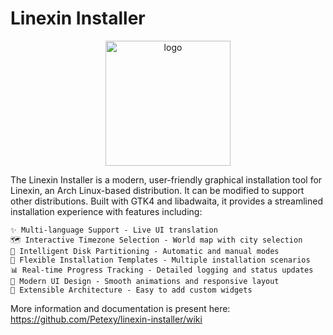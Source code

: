 # Linexin Installer
<p align="center">
  <img src="https://i.ibb.co/fdtKjBFg/github-petexy-linexininstaller.png" alt="logo" with="200" height="200"/>
</p>

The Linexin Installer is a modern, user-friendly graphical installation tool for Linexin, an Arch Linux-based distribution. It can be modified to support other distributions. Built with GTK4 and libadwaita, it provides a streamlined installation experience with features including:

    ✨ Multi-language Support - Live UI translation
    🗺️ Interactive Timezone Selection - World map with city selection
    💾 Intelligent Disk Partitioning - Automatic and manual modes
    🚀 Flexible Installation Templates - Multiple installation scenarios
    📊 Real-time Progress Tracking - Detailed logging and status updates
    🎨 Modern UI Design - Smooth animations and responsive layout
    🔧 Extensible Architecture - Easy to add custom widgets

More information and documentation is present here:
https://github.com/Petexy/linexin-installer/wiki
